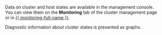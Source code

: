 Data on cluster and host states are available in the management console. You can view them on the **Monitoring** tab of the  cluster management page or in [{{ monitoring-full-name }}](../../monitoring/concepts/index.md).

Diagnostic information about cluster states is presented as graphs.
